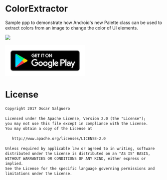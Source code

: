 # ColorExtractor

Sample ppp to demonstrate how Android's new Palette class can be used to extract colors from an image to change the color of UI elements.


<img src="https://github.com/RacZo/ColorExtractor/blob/master/media/color-extractor.gif" width=270>

[![Get it on Google Play](media/google-play-badge.png)](https://play.google.com/store/apps/details?id=com.oscarsalguero.colorextractor)


License
=======

    Copyright 2017 Oscar Salguero

    Licensed under the Apache License, Version 2.0 (the "License");
    you may not use this file except in compliance with the License.
    You may obtain a copy of the License at

       http://www.apache.org/licenses/LICENSE-2.0

    Unless required by applicable law or agreed to in writing, software
    distributed under the License is distributed on an "AS IS" BASIS,
    WITHOUT WARRANTIES OR CONDITIONS OF ANY KIND, either express or implied.
    See the License for the specific language governing permissions and
    limitations under the License.
